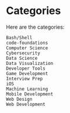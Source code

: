 # Categories

Here are the categories:

```
Bash/Shell
code-foundations
Computer Science
Cybersecurity
Data Science
Data Visualization
Developer Tools
Game Development
Interview Prep
iOS
Machine Learning
Mobile Development
Web Design
Web Development
```